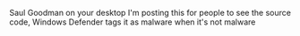 Saul Goodman on your desktop
I'm posting this for people to see the source code, Windows Defender tags it as malware when it's not malware
